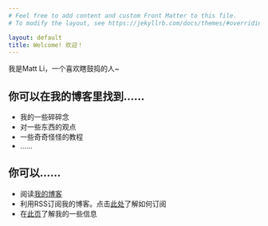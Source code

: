 ```yaml
---
# Feel free to add content and custom Front Matter to this file.
# To modify the layout, see https://jekyllrb.com/docs/themes/#overriding-theme-defaults

layout: default
title: Welcome! 欢迎！
---
```

我是Matt Li，一个喜欢瞎鼓捣的人~

## 你可以在我的博客里找到……
- 我的一些碎碎念
- 对一些东西的观点
- 一些奇奇怪怪的教程
- ……

## 你可以……
- 阅读[我的博客](/blog)
- 利用RSS订阅我的博客。点击[此处](rss)了解如何订阅
- 在[此页](about)了解我的一些信息